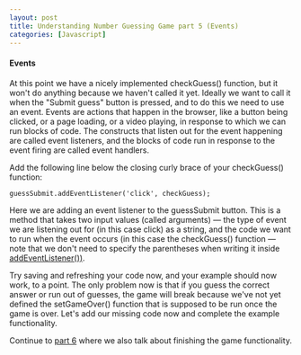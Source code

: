 ```yaml
---
layout: post
title: Understanding Number Guessing Game part 5 (Events)
categories: [Javascript]
---
```

#### Events
At this point we have a nicely implemented checkGuess() function, but it won't do anything because we haven't called it yet. Ideally we want to call it when the "Submit guess" button is pressed, and to do this we need to use an event. Events are actions that happen in the browser, like a button being clicked, or a page loading, or a video playing, in response to which we can run blocks of code. The constructs that listen out for the event happening are called event listeners, and the blocks of code run in response to the event firing are called event handlers.

Add the following line below the closing curly brace of your checkGuess() function:
    
    guessSubmit.addEventListener('click', checkGuess);
    
Here we are adding an event listener to the guessSubmit button. This is a method that takes two input values (called arguments) — the type of event we are listening out for (in this case click) as a string, and the code we want to run when the event occurs (in this case the checkGuess() function — note that we don't need to specify the parentheses when writing it inside [addEventListener())](https://developer.mozilla.org/en-US/docs/Web/API/EventTarget/addEventListener).

Try saving and refreshing your code now, and your example should now work, to a point. The only problem now is that if you guess the correct answer or run out of guesses, the game will break because we've not yet defined the setGameOver() function that is supposed to be run once the game is over. Let's add our missing code now and complete the example functionality.

Continue to [part 6](https://reizariva-hale.github.io/understanding-number-guessing-game-part6/) where we also talk about finishing the game functionality.
